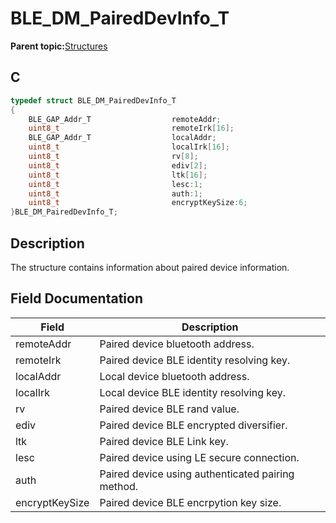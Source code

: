 # BLE\_DM\_PairedDevInfo\_T

**Parent topic:**[Structures](GUID-E5E92890-D6CE-4B37-AD56-B4D84D746B1B.md)

## C

```c
typedef struct BLE_DM_PairedDevInfo_T
{
    BLE_GAP_Addr_T                  remoteAddr;
    uint8_t                         remoteIrk[16];
    BLE_GAP_Addr_T                  localAddr;
    uint8_t                         localIrk[16];
    uint8_t                         rv[8];
    uint8_t                         ediv[2];
    uint8_t                         ltk[16];
    uint8_t                         lesc:1;
    uint8_t                         auth:1;
    uint8_t                         encryptKeySize:6;
}BLE_DM_PairedDevInfo_T;
```

## Description

The structure contains information about paired device information.

## Field Documentation

|Field|Description|
|-----|-----------|
|remoteAddr|Paired device bluetooth address.|
|remoteIrk|Paired device BLE identity resolving key.|
|localAddr|Local device bluetooth address.|
|localIrk|Local device BLE identity resolving key.|
|rv|Paired device BLE rand value.|
|ediv|Paired device BLE encrypted diversifier.|
|ltk|Paired device BLE Link key.|
|lesc|Paired device using LE secure connection.|
|auth|Paired device using authenticated pairing method.|
|encryptKeySize|Paired device BLE encrpytion key size.|

